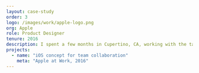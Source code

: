 ```yaml
---
layout: case-study
order: 3
logo: /images/work/apple-logo.png
org: Apple
role: Product Designer
tenure: 2016
description: I spent a few months in Cupertino, CA, working with the talented team at Apple to concept, design, and partner with engineering on one of their first <a href="https://www.apple.com/business/products-platform/">100 business apps</a>. We explored ways to extend the iOS ecosystem for people at work in a historically consumer-first product company.
projects:
  - name: "iOS concept for team collaboration"
    meta: "Apple at Work, 2016"
---
```

